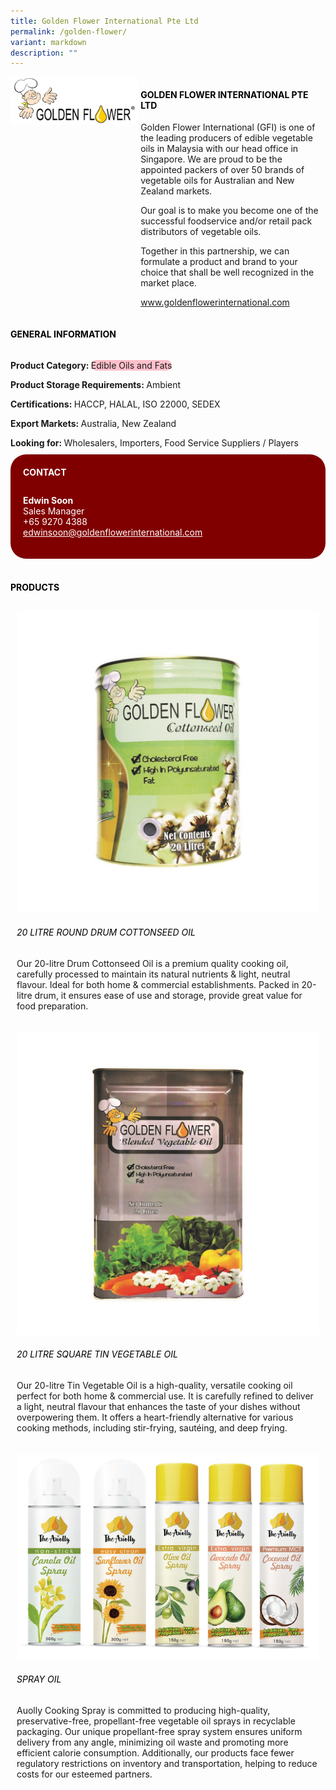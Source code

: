 ```yaml
---
title: Golden Flower International Pte Ltd
permalink: /golden-flower/
variant: markdown
description: ""
---
```

<div class="flex-paragraph">
	<div style="display: flex; flex-wrap: wrap;" class="flex-container">
		<div style="flex: 1 1 40%; display: block;" class="card sgds">
			<img src="/images/Golden%20Flower/golden_flower_logo.png">
		</div>
		<div style="flex: 1 1 58%; display: block; margin-left: 3px" class="card-sgds">
			<h4 style="text-transform: uppercase; color: black;"><b>Golden Flower International Pte Ltd</b></h4>
			<p>Golden Flower International (GFI) is one of the leading producers of edible vegetable oils in Malaysia with our head office in Singapore. We are proud to be the appointed packers of over 50 brands of vegetable oils for Australian and New Zealand markets.</p>
			<p>Our goal is to make you become one of the successful foodservice and/or retail pack distributors of vegetable oils.</p>
			<p>Together in this partnership, we can formulate a product and brand to your choice that shall be well recognized in the market place.</p>
			<p><a target="_blank" href="https://www.goldenflowerinternational.com">www.goldenflowerinternational.com</a></p>
		</div>
	</div>
</div>

<h4 style="text-transform: uppercase; color: black;">
	<b>General Information</b>
</h4>
<div style="display: flex; flex-wrap: wrap;" class="flex-container">
	<div style="flex: 1 1 65%; display: block; align-self: stretch" class="card sgds">
		<div class="flex-paragraph">
			<p>
				<b>Product Category: </b>
				<span style="background-color: pink; border-radius: 10px;">Edible Oils and Fats</span>
			</p>
			<p>
				<b>Product Storage Requirements: </b>Ambient
			</p>
			<p>
				<b>Certifications: </b>HACCP, HALAL, ISO 22000, SEDEX
			</p>
			<p>
				<b>Export Markets: </b>Australia, New Zealand
			</p>
			<p style="margin-bottom: 10px;">
				<b>Looking for: </b>Wholesalers, Importers, Food Service Suppliers / Players
			</p>
		</div>
	</div>
	<div style="flex: 1 1 35%; padding: 10px; display: block; background-color: maroon; border-radius: 25px; align-self: center;" class="card sgds">
		<h4 style="color: white; margin-top: 10px; margin-left: 10px;">CONTACT</h4>
		<div class="flex-paragraph">
			<p style="padding: 10px; color: white;">
				<b>Edwin Soon</b>
				<br>Sales Manager<br>+65 9270 4388<br>
				<a style="color: white;" href="mailto:edwinsoon@goldenflowerinternational.com">edwinsoon@goldenflowerinternational.com</a>
			</p>
		</div>
	</div>
</div>
<br>
<h4 style="text-transform: uppercase; color: black;">
	<b>Products</b>
</h4>
<div style="display: flex; flex-wrap: wrap;">
	<div style="flex: 1 1 47%; margin: 10px; display: block;" class="card sgds">
		<div style="display: block;" class="flex-image">
			<img src="/images/Golden%20Flower/golden_flower_product_01.jpg">
		</div>
		<div class="flex-paragraph">
			<h6 style="text-transform: uppercase; color: black;">20 litre Round Drum Cottonseed Oil</h6>
			<p>Our 20-litre Drum Cottonseed Oil is a premium quality cooking oil, carefully processed to maintain its natural nutrients &amp; light, neutral flavour. Ideal for both home &amp; commercial establishments. Packed in 20-litre drum, it ensures ease of use and storage, provide great value for food preparation.</p>
		</div>
	</div>
	<div style="flex: 1 1 47%; margin: 10px; display: block;" class="card sgds">
		<div style="display: block;" class="flex-image">
			<img src="/images/Golden%20Flower/golden_flower_product_02.jpg">
		</div>
		<div class="flex-paragraph">
			<h6 style="text-transform: uppercase; color: black;">20 Litre Square Tin Vegetable Oil</h6>
			<p>Our 20-litre Tin Vegetable Oil is a high-quality, versatile cooking oil perfect for both home &amp; commercial use. It is carefully refined to deliver a light, neutral flavour that enhances the taste of your dishes without overpowering them. It offers a heart-friendly alternative for various cooking methods, including stir-frying, sautéing, and deep frying.</p>
		</div>
	</div>
	<div style="flex: 1 1 47%; margin: 10px; display: block;" class="card sgds">
		<div style="display: block;" class="flex-image">
			<img src="/images/Golden%20Flower/golden_flower_product_03.jpg">
		</div>
		<div class="flex-paragraph">
			<h6 style="text-transform: uppercase; color: black;">Spray Oil</h6>
			<p>Auolly Cooking Spray is committed to producing high-quality, preservative-free, propellant-free vegetable oil sprays in recyclable packaging. Our unique propellant-free spray system ensures uniform delivery from any angle, minimizing oil waste and promoting more efficient calorie consumption. Additionally, our products face fewer regulatory restrictions on inventory and transportation, helping to reduce costs for our esteemed partners.</p>
		</div>
	</div>
</div>